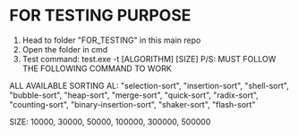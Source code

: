 FOR TESTING PURPOSE
======================================================================
1. Head to folder "FOR_TESTING" in this main repo
2. Open the folder in cmd
3. Test command: test.exe -t [ALGORITHM] [SIZE]
P/S: MUST FOLLOW THE FOLLOWING COMMAND TO WORK

ALL AVAILABLE SORTING AL:
"selection-sort", "insertion-sort", "shell-sort", "bubble-sort", "heap-sort", "merge-sort", "quick-sort", "radix-sort", "counting-sort", "binary-insertion-sort", "shaker-sort", "flash-sort"

SIZE: 10000, 30000, 50000, 100000, 300000, 500000
